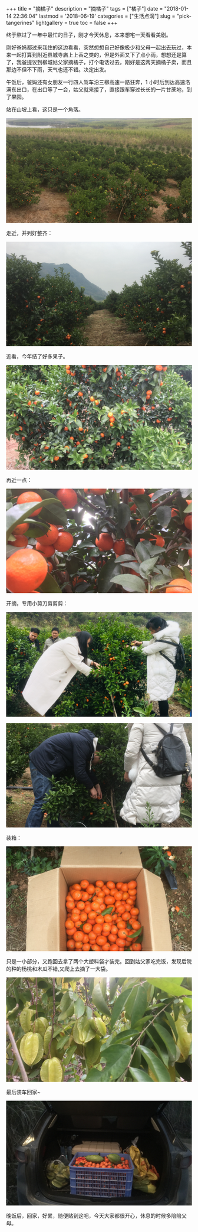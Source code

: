 +++
title = "摘橘子"
description = "摘橘子"
tags = ["橘子"]
date = "2018-01-14 22:36:04"
lastmod = '2018-06-19'
categories = ["生活点滴"]
slug = "pick-tangerines"
lightgallery = true
toc = false
+++

终于熬过了一年中最忙的日子，刚才今天休息，本来想宅一天看看美剧。

刚好爸妈都过来我住的这边看看，突然想想自己好像极少和父母一起出去玩过，本来一起打算到附近县城寺庙上上香之类的，但是外面又下了点小雨，想想还是算了，我爸提议到柳城姑父家摘橘子，打个电话过去，刚好是这两天摘橘子卖，而且那边不但不下雨，天气也还不错。决定出发。

午饭后，爸妈还有女朋友一行四人驾车沿三柳高速一路狂奔，1 小时后到达高速洛满东出口，在出口等了一会，姑父就来接了，直接跟车穿过长长的一片甘蔗地，到了果园。

站在山坡上看，这只是一个角落。

![橘子园](guoyuan.jpg "橘子园")

走近，并列好整齐：

![橘子园](guoyuan1.jpg "橘子园")

近看，今年结了好多果子。

![橘子](juzi.jpg "橘子")

再近一点：

![橘子](juzi1.jpg "橘子")

开摘，专用小剪刀剪剪剪：

![摘橘子](kaizhai.jpg "摘橘子")

![摘橘子](kaizhai1.jpg "摘橘子")

装箱：

![橘子](shoucheng.jpg "橘子")


只是一小部分，又跑回去拿了两个大塑料袋才装完。回到姑父家吃完饭，发现后院的种的杨桃和木瓜不错,又爬上去摘了一大袋。

![杨桃树](yangtao.jpg "杨桃树")

最后装车回家~

![后备箱](zhuangche.jpg "后备箱")

晚饭后，回家，好累，随便贴到这吧，今天大家都很开心，休息的时候多陪陪父母。
